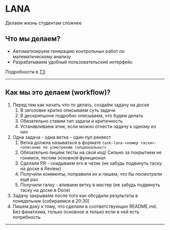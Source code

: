 # LANA
Делаем жизнь студентам сложнее

## Что мы делаем?

* Автоматизируем генерацию контрольных работ по математическому анализу
* Разрабатываем удобный пользовательский интерфейс
  
Подробности в [ТЗ](https://vk.com/doc406828462_649201595?hash=vxHIHzlxB9sMqWpJzrXDGuT9h9CbGVzFCkB0a0DFwRD&dl=SmnL0zNQL1VZc3PkwaT8EbpxureIP29Nbdykbfas3j0)

___

## Как мы это делаем (workflow)?

1. Перед тем как начать что-то делать, создаём задачу на доске
    1. В заголовке кратко описываем суть задачи
    2. В дескрипшоне подробно описываем, что будем делать
    3. Обязательно ставим тип задачи и критичность
    4. Устанавливаем эпик, если можно отнести задачу к одному из них
2. Одна задача - одна ветка - один пул реквест
    1. Ветка должна называться в формате `task-lana-<номер таски>-<описание по усмотрению (опционально)>`
    2. Обязательно пишем тесты на свой код! Сильно за покрытием не гонимся, тестим основной функционал
    3. Сделали PR - скидываем его в чатик (не забудь подвинуть таску на доске в Review)
    4. Получили комменты, поправили их и пишем, что бы посмотрели ещё раз
    5. Получили галку - вливаем ветку в мастер (не забудь подвинуть таску на доске в Done)
3. Задачу закрываем после того как обсудили результаты в понедельник (собираемся в 20:30)
4. Пишем доку к тому, что сделали в соответствующих README.md. Без фанатизма, только основное и только если в ней есть потребность

___
